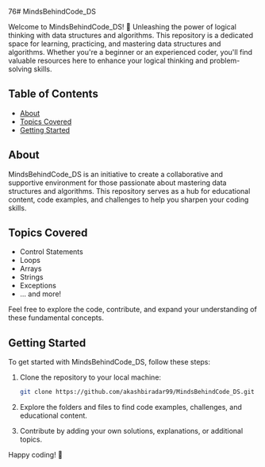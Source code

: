 76# MindsBehindCode_DS

Welcome to MindsBehindCode_DS! 🚀
Unleashing the power of logical thinking with data structures and algorithms. 
This repository is a dedicated space for learning, practicing, and mastering data structures and algorithms. Whether you're a beginner or an experienced coder, you'll find valuable resources here to enhance your logical thinking and problem-solving skills.

## Table of Contents

- [About](#about)
- [Topics Covered](#topics-covered)
- [Getting Started](#getting-started)

## About

MindsBehindCode_DS is an initiative to create a collaborative and supportive environment for those passionate about mastering data structures and algorithms. This repository serves as a hub for educational content, code examples, and challenges to help you sharpen your coding skills.

## Topics Covered

- Control Statements
- Loops
- Arrays
- Strings
- Exceptions
- ... and more!

Feel free to explore the code, contribute, and expand your understanding of these fundamental concepts.

## Getting Started

To get started with MindsBehindCode_DS, follow these steps:

1. Clone the repository to your local machine:

    ```bash
    git clone https://github.com/akashbiradar99/MindsBehindCode_DS.git
    ```

2. Explore the folders and files to find code examples, challenges, and educational content.

3. Contribute by adding your own solutions, explanations, or additional topics. 

Happy coding! 🚀
